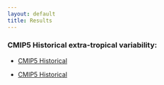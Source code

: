 ```yaml
---
layout: default
title: Results
---
```


### CMIP5 Historical extra-tropical variability:  

* [CMIP5 Historical](https://oceanonly.llnl.gov/gleckler1/portraits/clickable_variability.html "statistical summaries and diagnostics")

* [CMIP5 Historical](https://oceanonly.llnl.gov/lee1043/web/variability_mode/ "statistical summaries and diagnostics")

